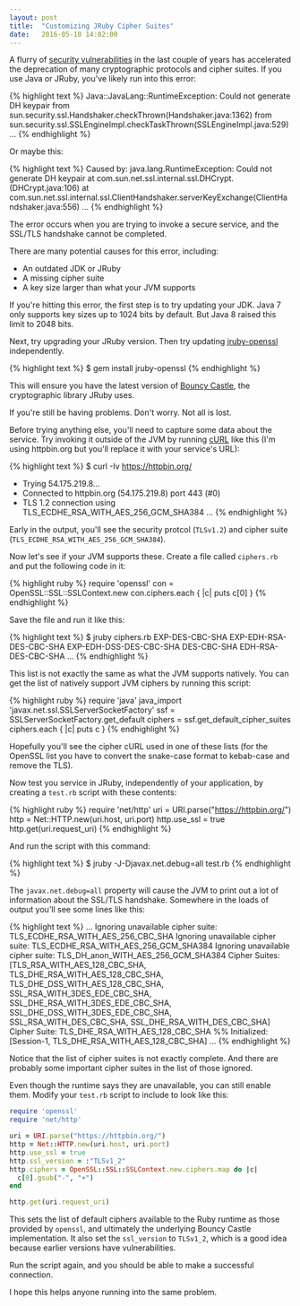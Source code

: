 ```yaml
---
layout: post
title:  "Customizing JRuby Cipher Suites"
date:   2016-05-10 14:02:00
---
```


A flurry of [security vulnerabilities](https://en.wikipedia.org/wiki/Logjam_%28computer_security%29)
in the last couple of years has accelerated the deprecation of many
cryptographic protocols and cipher suites. If you use Java or JRuby, you've likely run into this error:

{% highlight text %}
Java::JavaLang::RuntimeException: Could not generate DH keypair
    from sun.security.ssl.Handshaker.checkThrown(Handshaker.java:1362)
    from sun.security.ssl.SSLEngineImpl.checkTaskThrown(SSLEngineImpl.java:529)
    ...
{% endhighlight %}

Or maybe this:

{% highlight text %}
Caused by: java.lang.RuntimeException: Could not generate DH keypair
    at com.sun.net.ssl.internal.ssl.DHCrypt.<init>(DHCrypt.java:106)
    at com.sun.net.ssl.internal.ssl.ClientHandshaker.serverKeyExchange(ClientHandshaker.java:556)
    ...
{% endhighlight %}

The error occurs when you are trying to invoke a secure service, and the SSL/TLS handshake cannot be completed.

There are many potential causes for this error, including:

* An outdated JDK or JRuby
* A missing cipher suite
* A key size larger than what your JVM supports

If you're hitting this error, the first step is to try updating your JDK. Java 7 only supports key sizes up to 1024 bits by default.
But Java 8 raised this limit to 2048 bits.

Next, try upgrading your JRuby version. Then try updating [jruby-openssl](https://github.com/jruby/jruby-openssl) independently.

{% highlight text %}
$ gem install jruby-openssl
{% endhighlight %}

This will ensure you have the latest version of [Bouncy Castle](http://www.bouncycastle.org), the cryptographic library JRuby uses.

If you're still be having problems. Don't worry. Not all is lost.

Before trying anything else, you'll need to capture some data about the service. Try invoking it outside of the JVM by
running [cURL](http://curl.haxx.se) like this (I'm using httpbin.org but you'll replace it with your service's URL):

{% highlight text %}
$ curl -Iv https://httpbin.org/
*   Trying 54.175.219.8...
* Connected to httpbin.org (54.175.219.8) port 443 (#0)
* TLS 1.2 connection using TLS_ECDHE_RSA_WITH_AES_256_GCM_SHA384
...
{% endhighlight %}

Early in the output, you'll see the security protcol (`TLSv1.2`) and cipher suite (`TLS_ECDHE_RSA_WITH_AES_256_GCM_SHA384`).

Now let's see if your JVM supports these. Create a file called `ciphers.rb` and put the following code in it:

{% highlight ruby %}
require 'openssl'
con = OpenSSL::SSL::SSLContext.new
con.ciphers.each { |c| puts c[0] }
{% endhighlight %}

Save the file and run it like this:

{% highlight text %}
$ jruby ciphers.rb
EXP-DES-CBC-SHA
EXP-EDH-RSA-DES-CBC-SHA
EXP-EDH-DSS-DES-CBC-SHA
DES-CBC-SHA
EDH-RSA-DES-CBC-SHA
...
{% endhighlight %}

This list is not exactly the same as what the JVM supports natively. You can get the list of natively support JVM ciphers by running this script:

{% highlight ruby %}
require 'java'
java_import 'javax.net.ssl.SSLServerSocketFactory'
ssf = SSLServerSocketFactory.get_default
ciphers = ssf.get_default_cipher_suites
ciphers.each { |c| puts c }
{% endhighlight %}

Hopefully you'll see the cipher cURL used in one of these lists (for the OpenSSL list you have to convert the snake-case format to kebab-case and remove the TLS).

Now test you service in JRuby, independently of your application, by creating a `test.rb` script with these contents:

{% highlight ruby %}
require 'net/http'
uri = URI.parse("https://httpbin.org/")
http = Net::HTTP.new(uri.host, uri.port)
http.use_ssl = true
http.get(uri.request_uri)
{% endhighlight %}

And run the script with this command:

{% highlight text %}
$ jruby -J-Djavax.net.debug=all test.rb
{% endhighlight %}

The `javax.net.debug=all` property will cause the JVM to print out a lot of information about the SSL/TLS handshake.
Somewhere in the loads of output you'll see some lines like this:

{% highlight text %}
...
Ignoring unavailable cipher suite: TLS_ECDHE_RSA_WITH_AES_256_CBC_SHA
Ignoring unavailable cipher suite: TLS_ECDHE_RSA_WITH_AES_256_GCM_SHA384
Ignoring unavailable cipher suite: TLS_DH_anon_WITH_AES_256_GCM_SHA384
Cipher Suites: [TLS_RSA_WITH_AES_128_CBC_SHA, TLS_DHE_RSA_WITH_AES_128_CBC_SHA, TLS_DHE_DSS_WITH_AES_128_CBC_SHA, SSL_RSA_WITH_3DES_EDE_CBC_SHA, SSL_DHE_RSA_WITH_3DES_EDE_CBC_SHA, SSL_DHE_DSS_WITH_3DES_EDE_CBC_SHA, SSL_RSA_WITH_DES_CBC_SHA, SSL_DHE_RSA_WITH_DES_CBC_SHA]
Cipher Suite: TLS_DHE_RSA_WITH_AES_128_CBC_SHA
%% Initialized:  [Session-1, TLS_DHE_RSA_WITH_AES_128_CBC_SHA]
...
{% endhighlight %}

Notice that the list of cipher suites is not exactly complete. And there are probably some important cipher suites in the list of those ignored.

Even though the runtime says they are unavailable, you can still enable them. Modify your `test.rb` script to include to look like this:

```ruby
require 'openssl'
require 'net/http'

uri = URI.parse("https://httpbin.org/")
http = Net::HTTP.new(uri.host, uri.port)
http.use_ssl = true
http.ssl_version = :"TLSv1_2"
http.ciphers = OpenSSL::SSL::SSLContext.new.ciphers.map do |c|
  c[0].gsub("-", "+")
end

http.get(uri.request_uri)
```

This sets the list of default ciphers available to the Ruby runtime as those provided by `openssl`, and ultimately the underlying Bouncy Castle implementation.
It also set the `ssl_version` to `TLSv1_2`, which is a good idea because earlier versions have vulnerabilities.

Run the script again, and you should be able to make a successful connection.

I hope this helps anyone running into the same problem.